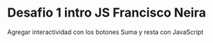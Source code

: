 
# Desafio 1 intro JS Francisco Neira

Agregar interactividad con los botones Suma y resta con JavaScript


